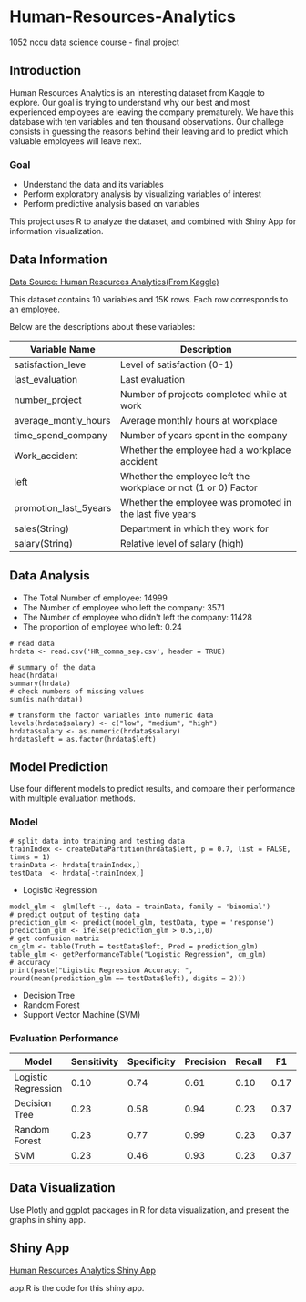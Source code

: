 # Human-Resources-Analytics
1052 nccu data science course - final project

## Introduction
Human Resources Analytics is an interesting dataset from Kaggle to explore. Our goal is trying to understand why our best and most experienced employees are leaving the company prematurely. We have this database with ten variables and ten thousand observations. Our challege consists in guessing the reasons behind their leaving and to predict which valuable employees will leave next.

### Goal
* Understand the data and its variables
* Perform exploratory analysis by visualizing variables of interest
* Perform predictive analysis based on variables

This project uses R to analyze the dataset, and combined with Shiny App for information visualization.

## Data Information
[Data Source: Human Resources Analytics(From Kaggle)](https://www.kaggle.com/ludobenistant/hr-analytics)

This dataset contains 10 variables and 15K rows. Each row corresponds to an employee.

Below are the descriptions about these variables:

Variable Name | Description
------------ | -------------
satisfaction_leve | Level of satisfaction (0-1)
last_evaluation | Last evaluation
number_project | Number of projects completed while at work
average_montly_hours | Average monthly hours at workplace
time_spend_company | Number of years spent in the company
Work_accident | Whether the employee had a workplace accident
left | Whether the employee left the workplace or not (1 or 0) Factor
promotion_last_5years | Whether the employee was promoted in the last five years
sales(String) | Department in which they work for
salary(String) | Relative level of salary (high)

## Data Analysis
* The Total Number of employee: 14999
* The Number of employee who left the company: 3571
* The Number of employee who didn't left the company: 11428
* The proportion of employee who left: 0.24

```
# read data
hrdata <- read.csv('HR_comma_sep.csv', header = TRUE)

# summary of the data
head(hrdata)
summary(hrdata)
# check numbers of missing values
sum(is.na(hrdata))
```

```
# transform the factor variables into numeric data
levels(hrdata$salary) <- c("low", "medium", "high")
hrdata$salary <- as.numeric(hrdata$salary)
hrdata$left = as.factor(hrdata$left)
```

## Model Prediction
Use four different models to predict results, and compare their performance with multiple evaluation methods.

### Model

```
# split data into training and testing data
trainIndex <- createDataPartition(hrdata$left, p = 0.7, list = FALSE, times = 1)
trainData <- hrdata[trainIndex,]
testData  <- hrdata[-trainIndex,]
```

* Logistic Regression
```
model_glm <- glm(left ~., data = trainData, family = 'binomial')
# predict output of testing data
prediction_glm <- predict(model_glm, testData, type = 'response')
prediction_glm <- ifelse(prediction_glm > 0.5,1,0)
# get confusion matrix
cm_glm <- table(Truth = testData$left, Pred = prediction_glm)
table_glm <- getPerformanceTable("Logistic Regression", cm_glm)
# accuracy
print(paste("Ligistic Regression Accuracy: ", round(mean(prediction_glm == testData$left), digits = 2)))
```

* Decision Tree
* Random Forest
* Support Vector Machine (SVM)

### Evaluation Performance
Model | Sensitivity	| Specificity	| Precision	| Recall	| F1	| AUC
------------ | ------------- | ------------- | ------------- | ------------- | ------------- | -------------
Logistic Regression	| 0.10	| 0.74	| 0.61	| 0.10	| 0.17	| 0.82
Decision Tree	| 0.23	| 0.58	| 0.94	| 0.23	| 0.37	| 0.97
Random Forest	| 0.23	| 0.77	| 0.99	| 0.23	| 0.37	| 0.99
SVM	| 0.23	| 0.46	| 0.93	| 0.23	| 0.37	| 0.96

## Data Visualization
Use Plotly and ggplot packages in R for data visualization, and present the graphs in shiny app.


## Shiny App
[Human Resources Analytics Shiny App](https://tammykanshiny.shinyapps.io/human_resources_analytics/)

app.R is the code for this shiny app.
